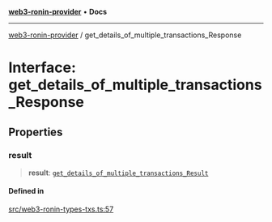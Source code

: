 [**web3-ronin-provider**](../README.md) • **Docs**

***

[web3-ronin-provider](../globals.md) / get\_details\_of\_multiple\_transactions\_Response

# Interface: get\_details\_of\_multiple\_transactions\_Response

## Properties

### result

> **result**: [`get_details_of_multiple_transactions_Result`](get_details_of_multiple_transactions_Result.md)

#### Defined in

[src/web3-ronin-types-txs.ts:57](https://github.com/chuacw/web3-ronin-provider/blob/56fda69eb1bad2d2fd8f29422ffb14cf65ae3973/src/web3-ronin-types-txs.ts#L57)
